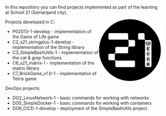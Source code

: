 In this repository you can find projects implemented as part of the learning at School 21 (Samarqand city). 

<img align="right" width="200" height="200" src="s21_logo.png"> 


Projects developed in C:
- P02D13-1-develop - implementation of the Game of Life game
- C2_s21_stringplus-1-develop - implementation of the String library
- C3_SimpleBashUtils-1 - implementation of the cat & grep functions
- C6_s21_matrix-1 - implementation of the matrix library
- C7_BrickGame_v1.0-1 - implementation of Tetris game

DevOps projects:
- DO2_LinuxNetwork-1 - basic commands for working with networks
- DO5_SimpleDocker-1 - basic commands for working with containers
- DO6_CICD-1-develop - deployment of the SimpleBashUtils project
